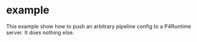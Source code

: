 # example

This example show how to push an arbitrary pipeline config to a P4Runtime
server. It does nothing else.
